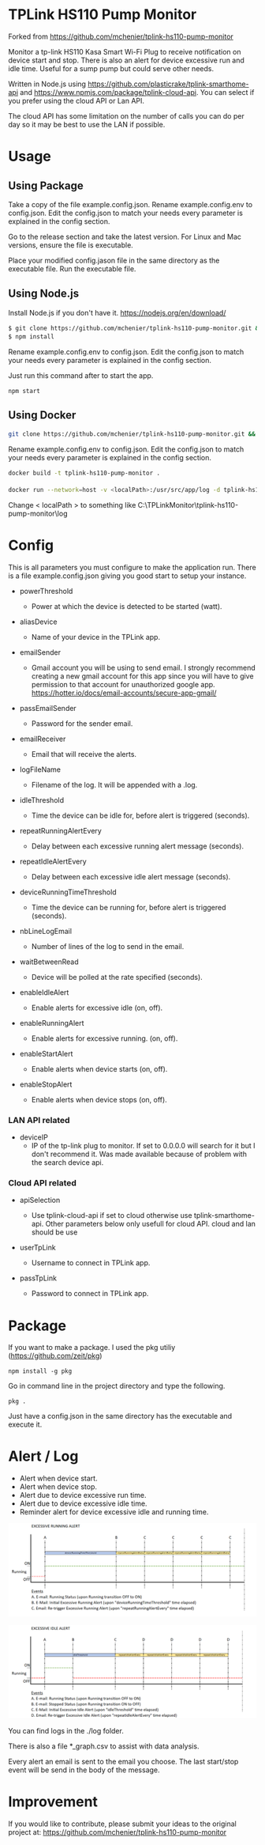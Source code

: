 # TPLink HS110 Pump Monitor
Forked from https://github.com/mchenier/tplink-hs110-pump-monitor

Monitor a tp-link HS110 Kasa Smart Wi-Fi Plug to receive notification on device start and stop.
There is also an alert for device excessive run and idle time.
Useful for a sump pump but could serve other needs.

Written in Node.js using https://github.com/plasticrake/tplink-smarthome-api and https://www.npmjs.com/package/tplink-cloud-api.
You can select if you prefer using the cloud API or Lan API.

The cloud API has some limitation on the number of calls you can do per day so it may be best to use the LAN if possible.

# Usage 

## Using Package

Take a copy of the file example.config.json.
Rename example.config.env to config.json.
Edit the config.json to match your needs every parameter is explained in the config section.

Go to the release section and take the latest version. For Linux and Mac versions, ensure the file is executable.

Place your modified config.jason file in the same directory as the executable file. Run the executable file.

## Using Node.js

Install Node.js if you don't have it. https://nodejs.org/en/download/

```sh
$ git clone https://github.com/mchenier/tplink-hs110-pump-monitor.git && cd tplink-hs110-pump-monitor
$ npm install
```

Rename example.config.env to config.json.
Edit the config.json to match your needs every parameter is explained in the config section.

Just run this command after to start the app.
```
npm start
```

## Using Docker

```sh
git clone https://github.com/mchenier/tplink-hs110-pump-monitor.git && cd tplink-hs110-pump-monitor
```

Rename example.config.env to config.json.
Edit the config.json to match your needs every parameter is explained in the config section.

```sh
docker build -t tplink-hs110-pump-monitor .

docker run --network=host -v <localPath>:/usr/src/app/log -d tplink-hs110-pump-monitor
```

Change < localPath > to something like C:\TPLinkMonitor\tplink-hs110-pump-monitor\log

# Config

This is all parameters you must configure to make the application run. There is a file example.config.json giving you good start to setup your instance.

+ powerThreshold
    + Power at which the device is detected to be started (watt).

+ aliasDevice
    + Name of your device in the TPLink app.

+ emailSender
    + Gmail account you will be using to send email.
    I strongly recommend creating a new gmail account for this app since you will have to give permission to that account for unauthorized google app.
    https://hotter.io/docs/email-accounts/secure-app-gmail/

+ passEmailSender
    + Password for the sender email.

+ emailReceiver
    + Email that will receive the alerts.

+ logFileName
    + Filename of the log. It will be appended with a .log.

+ idleThreshold
    + Time the device can be idle for, before alert is triggered (seconds).

+ repeatRunningAlertEvery
    + Delay between each excessive running alert message (seconds).

+ repeatIdleAlertEvery
    + Delay between each excessive idle alert message (seconds).

+ deviceRunningTimeThreshold
    + Time the device can be running for, before alert is triggered (seconds).

+ nbLineLogEmail
    + Number of lines of the log to send in the email.

+ waitBetweenRead
    + Device will be polled at the rate specified (seconds).

+ enableIdleAlert
    + Enable alerts for excessive idle (on, off).

+ enableRunningAlert
    + Enable alerts for excessive running. (on, off).

+ enableStartAlert
    + Enable alerts when device starts (on, off).

+ enableStopAlert
    + Enable alerts when device stops (on, off).

### LAN API related

+ deviceIP
    + IP of the tp-link plug to monitor. If set to 0.0.0.0 will search for it but I don't recommend it. Was made available because of problem with the search device api.

### Cloud API related

+ apiSelection
    + Use tplink-cloud-api if set to cloud otherwise use tplink-smarthome-api. Other parameters below only usefull for cloud API.
    cloud and lan should be use

+ userTpLink
    + Username to connect in TPLink app.

+ passTpLink
    + Password to connect in TPLink app.

# Package

If you want to make a package. I used the pkg utiliy (https://github.com/zeit/pkg)

```
npm install -g pkg
```

Go in command line in the project directory and type the following.

```
pkg .
```

Just have a config.json in the same directory has the executable and execute it.

# Alert / Log

+ Alert when device start.
+ Alert when device stop.
+ Alert due to device excessive run time.
+ Alert due to device excessive idle time.
+ Reminder alert for device excessive idle and running time.

![Excessive Running Alerts](https://github.com/vdasilva/tplink-hs110-pump-monitor/blob/master/Excessive%20Running%20Alert.png)

![Excessive Idle Alerts](https://github.com/vdasilva/tplink-hs110-pump-monitor/blob/master/Excessive%20Idle%20Alert.png)

You can find logs in the ./log folder. 

There is also a file *_graph.csv to assist with data analysis.

Every alert an email is sent to the email you choose. The last start/stop event will be send in the body of the message.

# Improvement

If you would like to contribute, please submit your ideas to the original project at: https://github.com/mchenier/tplink-hs110-pump-monitor
